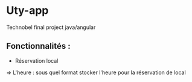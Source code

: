 # Uty-app
Technobel final project java/angular


## Fonctionnalités :

- Réservation local



=> L'heure : sous quel format stocker l'heure pour la réservation de local

